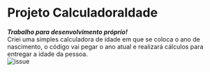 # Projeto CalculadoraIdade
<i><b>Trabalho para desenvolvimento próprio!</b></i>
<br>Criei uma simples calculadora de idade em que se coloca o ano de nascimento, o código vai pegar o ano atual e realizará cálculos para entregar a idade da pessoa.</br>
![issue](https://user-images.githubusercontent.com/42162426/90465563-faea1980-e0e5-11ea-9096-152e9638a00c.png)


